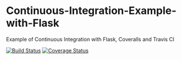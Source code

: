 # Continuous-Integration-Example-with-Flask
Example of Continuous Integration with Flask, Coveralls and Travis CI

[![Build Status](https://travis-ci.org/JeongUkJae/Flask-Continuous-Integration-Example.svg?branch=master)](https://travis-ci.org/JeongUkJae/Flask-Continuous-Integration-Example)
[![Coverage Status](https://coveralls.io/repos/github/JeongUkJae/Continuous-Integration-Example-with-Flask/badge.svg?branch=master)](https://coveralls.io/github/JeongUkJae/Continuous-Integration-Example-with-Flask?branch=master)